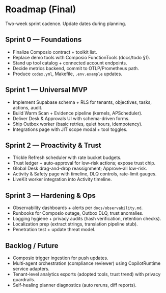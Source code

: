 # Roadmap (Final)

Two-week sprint cadence. Update dates during planning.

## Sprint 0 — Foundations
- Finalize Composio contract + toolkit list.
- Replace demo tools with Composio FunctionTools (docs/todo §1).
- Stand up tool catalog + connected account endpoints.
- Decide metrics backend, commit to OTLP/Prometheus path.
- Produce `codex.yml`, Makefile, `.env.example` updates.

## Sprint 1 — Universal MVP
- Implement Supabase schema + RLS for tenants, objectives, tasks, actions, audit.
- Build Warm Scan + Evidence pipeline (kernels, APScheduler).
- Deliver Desk & Approvals UI with schema-driven forms.
- Ship Outbox worker (basic retries, quiet hours, idempotency).
- Integrations page with JIT scope modal + tool toggles.

## Sprint 2 — Proactivity & Trust
- Trickle Refresh scheduler with rate bucket budgets.
- Trust ledger + auto-approval for low-risk actions; expose trust chip.
- Global Desk drag-and-drop reassignment; Approve-all low-risk.
- Activity & Safety page with timeline, DLQ controls, rate-limit gauges.
- LiveKit worker integration into Activity timeline.

## Sprint 3 — Hardening & Ops
- Observability dashboards + alerts per `docs/observability.md`.
- Runbooks for Composio outage, Outbox DLQ, trust anomalies.
- Logging hygiene + privacy audits (hash verification, retention checks).
- Localization prep (extract strings, translation pipeline stub).
- Penetration test + update threat model.

## Backlog / Future
- Composio trigger ingestion for push updates.
- Multi-agent orchestration (compliance reviewer) using CopilotRuntime service adapters.
- Tenant-level analytics exports (adopted tools, trust trend) with privacy guardrails.
- Self-healing planner diagnostics (auto reruns, diff reports).
